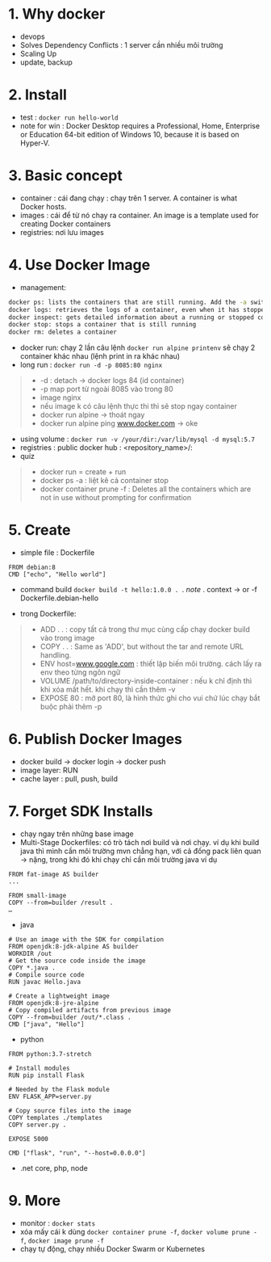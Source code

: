 # 1. Why docker 
- devops
- Solves Dependency Conflicts : 1 server cần nhiều môi trường 
- Scaling Up
- update, backup 

# 2. Install 

- test : ```docker run hello-world```
- note for win : Docker Desktop requires a Professional, Home, Enterprise or Education 64-bit edition of Windows 10, because it is based on Hyper-V.

# 3. Basic concept 

- container : cái đang chạy : chạy trên 1 server. A container is what Docker hosts. 
- images : cái để từ nó chạy ra container. An image is a template used for creating Docker containers
- registries: nơi lưu images 

# 4. Use Docker Image 
- management: 

```bash 
docker ps: lists the containers that are still running. Add the -a switch in order to see containers that have stopped
docker logs: retrieves the logs of a container, even when it has stopped
docker inspect: gets detailed information about a running or stopped container
docker stop: stops a container that is still running
docker rm: deletes a container
```

- docker run: chạy 2 lần câu lệnh ```docker run alpine printenv``` sẽ chạy 2 container khác nhau (lệnh print in ra khác nhau)
- long run : ```docker run -d -p 8085:80 nginx```
> -   -d : detach -> docker logs 84 (id container)
> -   -p map port từ ngoài 8085 vào trong 80 
> -   image nginx
> - nếu image k có câu lệnh thực thi thì sẽ stop ngay container
> - docker run alpine -> thoát ngay 
> - docker run alpine ping www.docker.com -> oke 

- using volume : ```docker run -v /your/dir:/var/lib/mysql -d mysql:5.7```
- registries : public docker hub : <repository_name>/<name>:<tag>
- quiz 

> - docker run = create + run 
> - docker ps -a : liệt kê cả container stop 
> - docker container prune -f : Deletes all the containers which are not in use without prompting for confirmation

# 5. Create 
- simple file : Dockerfile

```
FROM debian:8
CMD ["echo", "Hello world"]
```
- command build ```docker build -t hello:1.0.0 . ```. *note* . context -> or -f Dockerfile.debian-hello

- trong Dockerfile:
> - ADD . . : copy tất cả trong thư mục cùng cấp chạy docker build vào trong image 
> - COPY . . : Same as 'ADD', but without the tar and remote URL handling.
> - ENV host=www.google.com : thiết lập biến môi trường. cách lấy ra env theo từng ngôn ngữ
> - VOLUME /path/to/directory-inside-container : nếu k chỉ định thì khi xóa mất hết. khi chạy thì cần thêm -v 
> - EXPOSE 80 : mở port 80, là hình thức ghi cho vui chứ lúc chạy bắt buộc phải thêm -p 

# 6. Publish Docker Images

- docker build -> docker login -> docker push
- image layer: RUN
- cache layer : pull, push, build 

# 7. Forget SDK Installs
- chạy ngay trên những base image 
- Multi-Stage Dockerfiles: có trò tách nơi build và nơi chạy. ví dụ khi build java thì mình cần môi trường mvn chẳng hạn, với cả đống pack liên quan -> nặng, trong khi đó khi chạy chỉ cần môi trường java 
ví dụ 
```
FROM fat-image AS builder
...

FROM small-image
COPY --from=builder /result .
…
```

- java 

```
# Use an image with the SDK for compilation
FROM openjdk:8-jdk-alpine AS builder
WORKDIR /out
# Get the source code inside the image 
COPY *.java .
# Compile source code
RUN javac Hello.java

# Create a lightweight image 
FROM openjdk:8-jre-alpine
# Copy compiled artifacts from previous image
COPY --from=builder /out/*.class .
CMD ["java", "Hello"]
```


- python 
```
FROM python:3.7-stretch

# Install modules
RUN pip install Flask

# Needed by the Flask module
ENV FLASK_APP=server.py

# Copy source files into the image
COPY templates ./templates
COPY server.py .

EXPOSE 5000

CMD ["flask", "run", "--host=0.0.0.0"]
```
- .net core, php, node 

# 9. More 
- monitor : ```docker stats```
- xóa mấy cái k dùng ```docker container prune -f```, ```docker volume prune -f```, ```docker image prune -f```
- chạy tự động, chạy nhiều  Docker Swarm or Kubernetes





 
